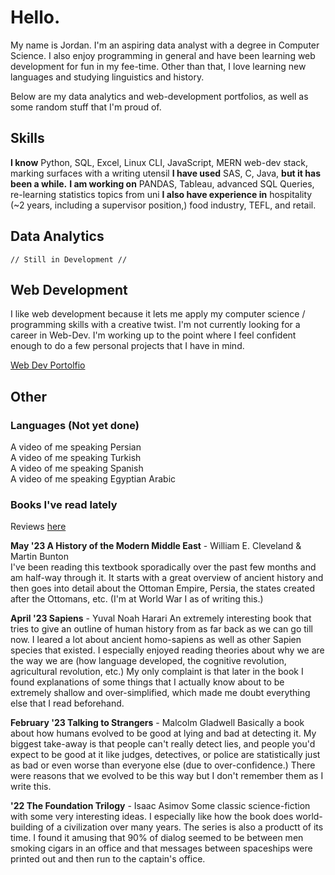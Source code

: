 # Hello.

My name is Jordan. I'm an aspiring data analyst with a degree in Computer Science. I also enjoy programming in general and have been learning web development for fun in my fee-time. Other than that, I love learning new languages and studying linguistics and history.

Below are my data analytics and web-development portfolios, as well as some random stuff that I'm proud of.

## Skills
**I know** Python, SQL, Excel, Linux CLI, JavaScript, MERN web-dev stack, marking surfaces with a writing utensil
**I have used** SAS, C, Java,  **but it has been a while.** 
**I am working on** PANDAS, Tableau, advanced SQL Queries, re-learning statistics topics from uni
**I also have experience in** hospitality (~2 years, including a supervisor position,) food industry, TEFL, and retail. 

## Data Analytics
    // Still in Development //

## Web Development
I like web development because it lets me apply my computer science / programming skills with a creative twist. I'm not currently looking for a career in Web-Dev. I'm working up to the point where I feel confident enough to do a few personal projects that I have in mind.

[Web Dev Portolfio](https://github.com/jmcgallia/Portfolio)

## Other

### Languages (Not yet done)

A video of me speaking Persian <br>
A video of me speaking Turkish <br>
A video of me speaking Spanish <br>
A video of me speaking Egyptian Arabic <br>

### Books I've read lately

Reviews [here](link)

**May '23 A History of the Modern Middle East** - William E. Cleveland & Martin Bunton <br>
I've been reading this textbook sporadically over the past few months and am half-way through it. It starts with a great overview of ancient history and then goes into detail about the Ottoman Empire, Persia, the states created after the Ottomans, etc. (I'm at World War I as of writing this.) 

**April '23 Sapiens** - Yuval Noah Harari
An extremely interesting book that tries to give an outline of human history from as far back as we can go till now. I leared a lot about ancient homo-sapiens as well as other Sapien species that existed. I especially enjoyed reading theories about why we are the way we are (how language developed, the cognitive revolution, agricultural revolution, etc.) My only complaint is that later in the book I found explanations of some things that I actually know about to be extremely shallow and over-simplified, which made me doubt everything else that I read beforehand.

**February '23 Talking to Strangers** - Malcolm Gladwell
Basically a book about how humans evolved to be good at lying and bad at detecting it. My biggest take-away is that people can't really detect lies, and people you'd expect to be good at it like judges, detectives, or police are statistically just as bad or even worse than everyone else (due to over-confidence.) There were reasons that we evolved to be this way but I don't remember them as I write this.

**'22 The Foundation Trilogy** - Isaac Asimov
Some classic science-fiction with some very interesting ideas. I especially like how the book does world-building of a civilization over many years. The series is also a productt of its time. I found it amusing that 90% of dialog seemed to be between men smoking cigars in an office and that messages between spaceships were printed out and then run to the captain's office. 

<!--
**jmcgallia/jmcgallia** is a ✨ _special_ ✨ repository because its `README.md` (this file) appears on your GitHub profile.

Here are some ideas to get you started:

- 🔭 I’m currently working on ...
- 🌱 I’m currently learning ...
- 👯 I’m looking to collaborate on ...
- 🤔 I’m looking for help with ...
- 💬 Ask me about ...
- 📫 How to reach me: ...
- 😄 Pronouns: ...
- ⚡ Fun fact: ...
-->
